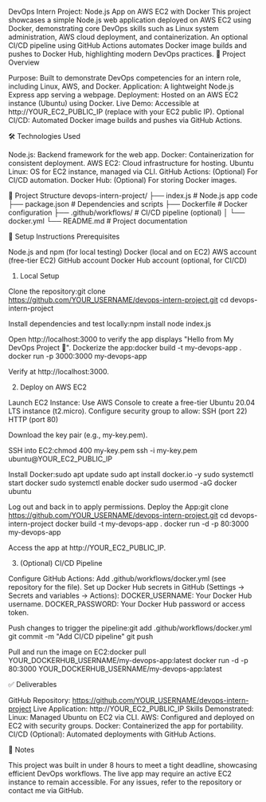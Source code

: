 DevOps Intern Project: Node.js App on AWS EC2 with Docker
This project showcases a simple Node.js web application deployed on AWS EC2 using Docker, demonstrating core DevOps skills such as Linux system administration, AWS cloud deployment, and containerization. An optional CI/CD pipeline using GitHub Actions automates Docker image builds and pushes to Docker Hub, highlighting modern DevOps practices.
🌟 Project Overview

Purpose: Built to demonstrate DevOps competencies for an intern role, including Linux, AWS, and Docker.
Application: A lightweight Node.js Express app serving a webpage.
Deployment: Hosted on an AWS EC2 instance (Ubuntu) using Docker.
Live Demo: Accessible at http://YOUR_EC2_PUBLIC_IP (replace with your EC2 public IP).
Optional CI/CD: Automated Docker image builds and pushes via GitHub Actions.

🛠 Technologies Used

Node.js: Backend framework for the web app.
Docker: Containerization for consistent deployment.
AWS EC2: Cloud infrastructure for hosting.
Ubuntu Linux: OS for EC2 instance, managed via CLI.
GitHub Actions: (Optional) For CI/CD automation.
Docker Hub: (Optional) For storing Docker images.

📂 Project Structure
devops-intern-project/
├── index.js              # Node.js app code
├── package.json          # Dependencies and scripts
├── Dockerfile            # Docker configuration
├── .github/workflows/    # CI/CD pipeline (optional)
│   └── docker.yml
└── README.md             # Project documentation

🚀 Setup Instructions
Prerequisites

Node.js and npm (for local testing)
Docker (local and on EC2)
AWS account (free-tier EC2)
GitHub account
Docker Hub account (optional, for CI/CD)

1. Local Setup

Clone the repository:git clone https://github.com/YOUR_USERNAME/devops-intern-project.git
cd devops-intern-project


Install dependencies and test locally:npm install
node index.js

Open http://localhost:3000 to verify the app displays "Hello from My DevOps Project 🚀".
Dockerize the app:docker build -t my-devops-app .
docker run -p 3000:3000 my-devops-app

Verify at http://localhost:3000.

2. Deploy on AWS EC2

Launch EC2 Instance:
Use AWS Console to create a free-tier Ubuntu 20.04 LTS instance (t2.micro).
Configure security group to allow:
SSH (port 22)
HTTP (port 80)


Download the key pair (e.g., my-key.pem).


SSH into EC2:chmod 400 my-key.pem
ssh -i my-key.pem ubuntu@YOUR_EC2_PUBLIC_IP


Install Docker:sudo apt update
sudo apt install docker.io -y
sudo systemctl start docker
sudo systemctl enable docker
sudo usermod -aG docker ubuntu

Log out and back in to apply permissions.
Deploy the App:git clone https://github.com/YOUR_USERNAME/devops-intern-project.git
cd devops-intern-project
docker build -t my-devops-app .
docker run -d -p 80:3000 my-devops-app

Access the app at http://YOUR_EC2_PUBLIC_IP.

3. (Optional) CI/CD Pipeline

Configure GitHub Actions:
Add .github/workflows/docker.yml (see repository for the file).
Set up Docker Hub secrets in GitHub (Settings → Secrets and variables → Actions):
DOCKER_USERNAME: Your Docker Hub username.
DOCKER_PASSWORD: Your Docker Hub password or access token.




Push changes to trigger the pipeline:git add .github/workflows/docker.yml
git commit -m "Add CI/CD pipeline"
git push


Pull and run the image on EC2:docker pull YOUR_DOCKERHUB_USERNAME/my-devops-app:latest
docker run -d -p 80:3000 YOUR_DOCKERHUB_USERNAME/my-devops-app:latest



✅ Deliverables

GitHub Repository: https://github.com/YOUR_USERNAME/devops-intern-project
Live Application: http://YOUR_EC2_PUBLIC_IP
Skills Demonstrated:
Linux: Managed Ubuntu on EC2 via CLI.
AWS: Configured and deployed on EC2 with security groups.
Docker: Containerized the app for portability.
CI/CD (Optional): Automated deployments with GitHub Actions.



📝 Notes

This project was built in under 8 hours to meet a tight deadline, showcasing efficient DevOps workflows.
The live app may require an active EC2 instance to remain accessible.
For any issues, refer to the repository or contact me via GitHub.
